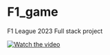 # F1_game
F1 League 2023 Full stack project

[![Watch the video](https://raw.githubusercontent.com/RobynDoyle/F1_game/edit/main/thumbnail.jpg)](https://raw.githubusercontent.com/RobynDoyle/F1_game/edit/main/f1_game.mp4)
